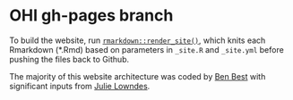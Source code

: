 # OHI gh-pages branch


To build the website, run [`rmarkdown::render_site()`](http://rmarkdown.rstudio.com/rmarkdown_websites.html), which knits each Rmarkdown (*.Rmd) based on parameters in `_site.R` and `_site.yml` before pushing the files back to Github. 

The majority of this website architecture was coded by [Ben Best](https://github.com/bbest) with significant inputs from [Julie Lowndes](https://github.com/jules32).
  
